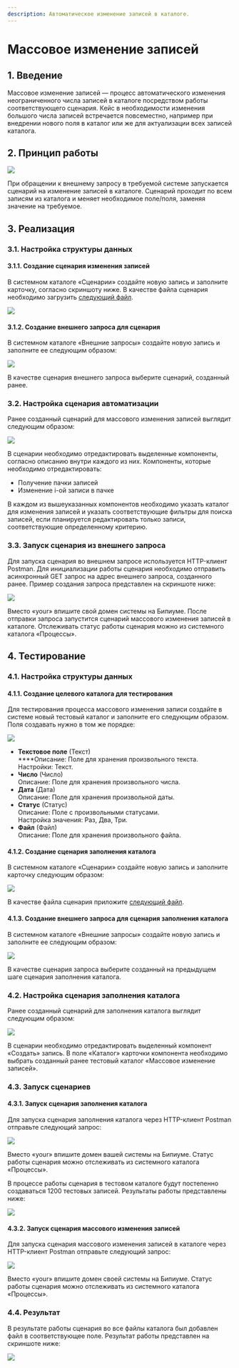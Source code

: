 ```yaml
---
description: Автоматическое изменение записей в каталоге.
---
```


# Массовое изменение записей

## 1. **Введение**

Массовое изменение записей — процесс автоматического изменения неограниченного числа записей в каталоге посредством работы соответствующего сценария. Кейс в необходимости изменения большого числа записей встречается повсеместно, например при внедрении нового поля в каталог или же для актуализации всех записей каталога.

## 2. Принцип работы

![](<../../.gitbook/assets/0 (1).jpg>)

При обращении к внешнему запросу в требуемой системе запускается сценарий на изменение записей в каталоге. Сценарий проходит по всем записям из каталога и меняет необходимое поле/поля, заменяя значение на требуемое.

## **3. Реализация**

### **3.1. Настройка структуры данных**

#### 3.1.1. Создание сценария изменения записей

В системном каталоге «Сценарии» создайте новую запись и заполните карточку, согласно скриншоту ниже. В качестве файла сценария необходимо загрузить [следующий файл](https://drive.google.com/file/d/1fEiPcSiiSp6igwBgxudOrn8MfORwsbO\_/view?usp=sharing).

![](<../../.gitbook/assets/1 (7).png>)

#### 3.1.2. Создание внешнего запроса для сценария

В системном каталоге «Внешние запросы» создайте новую запись и заполните ее следующим образом:

![](<../../.gitbook/assets/2 (5).png>)

В качестве сценария внешнего запроса выберите сценарий, созданный ранее.

### **3.2. Настройка сценария автоматизации**

Ранее созданный сценарий для массового изменения записей выглядит следующим образом:

![](<../../.gitbook/assets/3 (6).png>)

В сценарии необходимо отредактировать выделенные компоненты, согласно описанию внутри каждого из них. Компоненты, которые необходимо отредактировать:

* Получение пачки записей
* Изменение i-ой записи в пачке

В каждом из вышеуказанных компонентов необходимо указать каталог для изменения записей и указать соответствующие фильтры для поиска записей, если планируется редактировать только записи, соответствующие определенному критерию.

### 3.3. Запуск сценария из внешнего запроса

Для запуска сценария во внешнем запросе используется HTTP-клиент Postman. Для инициализации работы сценария необходимо отправить асинхронный GET запрос на адрес внешнего запроса, созданного ранее. Пример создания запроса представлен на скриншоте ниже:

![](<../../.gitbook/assets/4 (4).png>)

Вместо «your» впишите свой домен системы на Бипиуме. После отправки запроса запустится сценарий массового изменения записей в каталоге. Отслеживать статус работы сценария можно из системного каталога «Процессы».

## **4. Тестирование**

### **4.1. Настройка структуры данных**

#### **4.1.1. Создание целевого каталога для тестирования**

Для тестирования процесса массового изменения записи создайте в системе новый тестовый каталог и заполните его следующим образом. Поля создавать нужно в том же порядке:

![](<../../.gitbook/assets/5 (6).png>)

* **Текстовое поле** (Текст)\
  ****Описание: Поле для хранения произвольного текста.\
  Настройки: Текст.
* **Число** (Число)\
  Описание: Поле для хранения произвольного числа.
* **Дата** (Дата)\
  Описание: Поле для хранения произвольной даты.
* **Статус** (Статус)\
  Описание: Поле с произвольными статусами.\
  Настройка значения: Раз, Два, Три.
* **Файл** (Файл)\
  Описание: Поле для хранения произвольного файла.

#### 4.1.2. Создание сценария заполнения каталога

В системном каталоге «Сценарии» создайте новую запись и заполните карточку следующим образом:

![](<../../.gitbook/assets/6 (4).png>)

В качестве файла сценария приложите [следующий файл](https://drive.google.com/file/d/1mK6jFu3Xid8dZc5U3w8BqrSajQZwDsPW/view?usp=sharing).

#### **4.1.3. Создание внешнего запроса для сценария заполнения каталога**

В системном каталоге «Внешние запросы» создайте новую запись и заполните ее следующим образом:

![](<../../.gitbook/assets/7 (3).png>)

В качестве сценария запроса выберите созданный на предыдущем шаге сценария заполнения каталога.

### **4.2. Настройка сценария заполнения каталога**

Ранее созданный сценарий для заполнения каталога выглядит следующим образом:

![](<../../.gitbook/assets/8 (3).png>)

В сценарии необходимо отредактировать выделенный компонент «Создать» запись. В поле «Каталог» карточки компонента необходимо выбрать созданный ранее тестовый каталог «Массовое изменение записей».

### **4.3. Запуск сценариев**

#### **4.3.1. Запуск сценария заполнения каталога**

Для запуска сценария заполнения каталога через HTTP-клиент Postman отправьте следующий запрос:

![](<../../.gitbook/assets/9 (3).png>)

Вместо «your» впишите домен вашей системы на Бипиуме. Статус работы сценария можно отслеживать из системного каталога «Процессы».

В процессе работы сценария в тестовом каталоге будут постепенно создаваться 1200 тестовых записей. Результаты работы представлены ниже:

![](<../../.gitbook/assets/10 (5).png>)

#### **4.3.2. Запуск сценария массового изменения записей**

Для запуска сценария массового изменения записей в каталоге через HTTP-клиент Postman отправьте следующий запрос:

![](<../../.gitbook/assets/4 (4).png>)

Вместо «your» впишите домен своей системы на Бипиуме. Статус работы сценария можно отслеживать из системного каталога «Процессы».

### **4.4. Результат**

В результате работы сценария во все файлы каталога был добавлен файл в соответствующее поле. Результат работы представлен на скриншоте ниже:

![](<../../.gitbook/assets/11 (3).png>)
